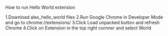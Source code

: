 How to run Hello World extension

1.Download alex_hello_world files
2.Run Google Chrome in Developer Mode and go to chrome://extensions/
3.Click Load unpacked button and refresh Chrome
4.Click on Extension in the top right cornner and select World
